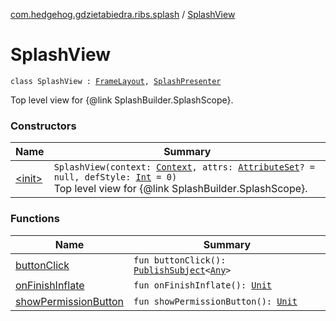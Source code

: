 [com.hedgehog.gdzietabiedra.ribs.splash](../index.md) / [SplashView](./index.md)

# SplashView

`class SplashView : `[`FrameLayout`](https://developer.android.com/reference/android/widget/FrameLayout.html)`, `[`SplashPresenter`](../-splash-interactor/-splash-presenter/index.md)

Top level view for {@link SplashBuilder.SplashScope}.

### Constructors

| Name | Summary |
|---|---|
| [&lt;init&gt;](-init-.md) | `SplashView(context: `[`Context`](https://developer.android.com/reference/android/content/Context.html)`, attrs: `[`AttributeSet`](https://developer.android.com/reference/android/util/AttributeSet.html)`? = null, defStyle: `[`Int`](https://kotlinlang.org/api/latest/jvm/stdlib/kotlin/-int/index.html)` = 0)`<br>Top level view for {@link SplashBuilder.SplashScope}. |

### Functions

| Name | Summary |
|---|---|
| [buttonClick](button-click.md) | `fun buttonClick(): `[`PublishSubject`](http://reactivex.io/RxJava/javadoc/io/reactivex/subjects/PublishSubject.html)`<`[`Any`](https://kotlinlang.org/api/latest/jvm/stdlib/kotlin/-any/index.html)`>` |
| [onFinishInflate](on-finish-inflate.md) | `fun onFinishInflate(): `[`Unit`](https://kotlinlang.org/api/latest/jvm/stdlib/kotlin/-unit/index.html) |
| [showPermissionButton](show-permission-button.md) | `fun showPermissionButton(): `[`Unit`](https://kotlinlang.org/api/latest/jvm/stdlib/kotlin/-unit/index.html) |
